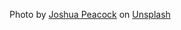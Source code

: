 Photo by <a href="https://unsplash.com/@jcpeacock?utm_source=unsplash&utm_medium=referral&utm_content=creditCopyText">Joshua Peacock</a> on <a href="https://unsplash.com/photos/aMuXhFkbxEw?utm_source=unsplash&utm_medium=referral&utm_content=creditCopyText">Unsplash</a>
  
